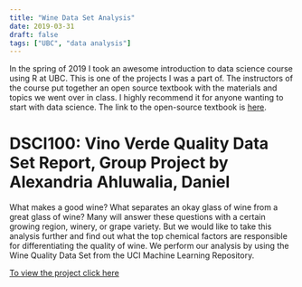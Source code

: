 ```yaml
---
title: "Wine Data Set Analysis"
date: 2019-03-31
draft: false
tags: ["UBC", "data analysis"]
---
```


In the spring of 2019 I took an awesome introduction to data science course using R at UBC. This is one of the projects I was a part of. The instructors of the course put together an open source textbook with the materials and topics we went over in class. I highly recommend it for anyone wanting to start with data science. The link to the open-source textbook is [here](https://ubc-dsci.github.io/introduction-to-datascience/index.html).

# DSCI100: Vino Verde Quality Data Set Report, Group Project by Alexandria Ahluwalia, Daniel 

What makes a good wine? What separates an okay glass of wine from a great glass of wine? Many will answer these questions with a certain growing region, winery, or grape variety. But we would like to take this analysis further and find out what the top chemical factors are responsible for differentiating the quality of wine. We perform our analysis by using the Wine Quality Data Set from the UCI Machine Learning Repository.


[To view the project click here](/wineexp.html)
